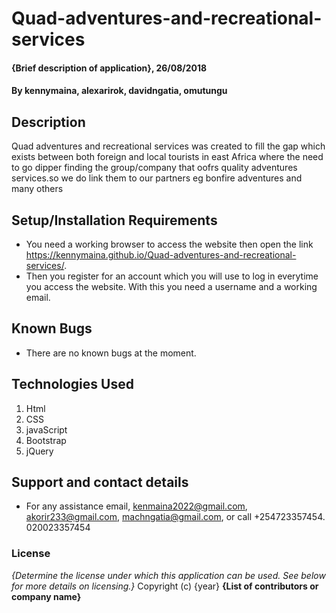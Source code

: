# Quad-adventures-and-recreational-services 
#### {Brief description of application}, 26/08/2018
#### By **kennymaina, alexarirok, davidngatia, omutungu**
## Description
Quad adventures and recreational services was created to fill the gap which exists between both foreign and local tourists
in east Africa where the need to go dipper finding the group/company that oofrs quality adventures services.so we do link them to our partners eg bonfire adventures and many others 
## Setup/Installation Requirements
* You need a working browser to access the website then open the link  https://kennymaina.github.io/Quad-adventures-and-recreational-services/.
* Then you register for an account which you will use to log in everytime you access the website. With this you need a username and a working email.
## Known Bugs
* There are no known bugs at the moment. 
## Technologies Used
 1. Html
 2. CSS
 3. javaScript
 4. Bootstrap
 5. jQuery
## Support and contact details
* For any assistance email, kenmaina2022@gmail.com, akorir233@gmail.com, machngatia@gmail.com, or call +254723357454. 020023357454
### License
*{Determine the license under which this application can be used.  See below for more details on licensing.}*
Copyright (c) {year} **{List of contributors or company name}**
  
